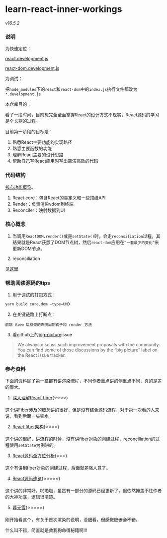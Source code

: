 # learn-react-inner-workings

*v16.5.2*

### 说明

为快速定位：

[react.development.js](./node_modules/react/cjs/react.development.js)

[react-dom.development.js](./node_modules/react-dom/cjs/react-dom.development.js)

为调试：

把`node_modules`下的`react`和`react-dom`中的`index.js`执行文件都改为`*.development.js`

本仓库目的：

看了一段时间，目前想完全全面掌握React的设计方式不现实，React源码的学习是个长期的过程。

目前第一阶段的目标是：

1. 熟悉React主要功能的实现路径
2. 熟悉主要函数的功能
3. 理解React主要的设计思路
4. 帮助自己写React应用时写出简洁高效的代码

### 代码结构

[核心功能概览](https://reactjs.org/docs/codebase-overview.html)。

1. React core：包含React的类定义和一些顶级API
2. Render：负责渲染vdom到终端
3. Reconciler：映射数据到UI

### 核心概念

1. 当调用`ReactDOM.render()`或是`setState()`时，会走`reconsiliation`过程，其结果就是React获悉了DOM节点树，然后`react-dom`应用在`“一套最少的变化”`来更新DOM节点。

2. reconciliation

见[这里](./terminology/reconciliation.md)


### 帮助阅读源码的tips

1. 用于调试的打包方式：

```js
yarn build core,dom –type=UMD
```

2. 在关键链路上打断点：

```
前端 View 层框架的声明周期钩子和 render 方法
```

3. 看github上的[big-picture](https://github.com/facebook/react/issues?q=is:open+is:issue+label:%22Type:+Big+Picture%22)issue

>We always discuss such improvement proposals with the community. You can find some of those discussions by the “big picture” label on the React issue tracker.

### 参考资料

下面的资料除了第一篇都有讲渲染流程，不同作者重点讲的侧重点不同，真的是差的很大。

1. [深入理解React fiber](http://www.ayqy.net/blog/dive-into-react-fiber/)(:star::star::star::star:)

这个讲Fiber涉及的概念讲的很好，但是没有结合源码流程，对于第一次看的人来说，看到后面一头雾水。

2. [React fiber架构](https://juejin.im/post/5b7016606fb9a0099406f8de)(:star::star::star::star:)

这个讲的很好，讲流程的时候，没有讲fiber对象的创建过程，reconciliation的过程使用`setState`为例讲的。

3. [React源码全方位分析](http://www.sosout.com/2018/08/12/react-source-analysis.html)(:star::star::star:)

这个有讲到fiber对象的创建过程，后面就差强人意了。

4. [React源码速览](http://zxc0328.github.io/2017/09/28/react-16-source/)(:star::star::star::star::star:)

这个讲的非常好，啪啪啪，虽然有一部分的源码已经更新了，但依然掩盖不住作者的大神功底，逻辑很清楚。

5. [暮无雪](https://it.520mwx.com/view/6004)(:star::star::star::star::star:)

刚开始看这个，有关于首次渲染的说明，没细看，~~但感觉应该会不错~~。

什么叫不错，简直就是救我狗命得秘籍啊!!!